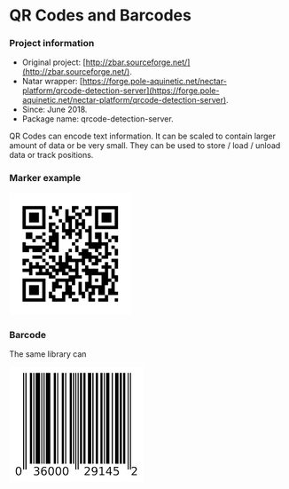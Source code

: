 # QR Codes and Barcodes



### Project information

* Original project: [http://zbar.sourceforge.net/](http://zbar.sourceforge.net/). 
* Natar wrapper: [https://forge.pole-aquinetic.net/nectar-platform/qrcode-detection-server](https://forge.pole-aquinetic.net/nectar-platform/qrcode-detection-server).
* Since: June 2018.
* Package name: qrcode-detection-server.

QR Codes can encode text information. It can be scaled to contain larger amount of data or be very small. They can be used to store / load / unload data or track positions.

### Marker example

![Sample QR Code containing the Wikipedia URL.](../../.gitbook/assets/image%20%285%29.png)

### Barcode 

The same library can 

![](../../.gitbook/assets/image%20%286%29.png)



